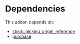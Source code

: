 # Dependencies

This addon depends on:

- [stock_picking_origin_reference](https://github.com/bringout/oca-workflow-process)
- [purchase](https://github.com/bringout/oca-ocb-core/tree/b3e6fb998e53b9eb1bc9669d992017616c2bd7b3/odoo-bringout-oca-ocb-purchase)
